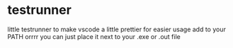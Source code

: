 # testrunner
little testrunner to make vscode a little prettier
for easier usage add to your PATH
orrrr you can just place it next to your .exe or .out file
